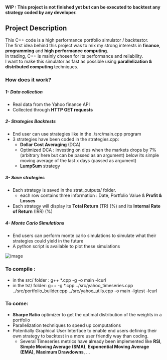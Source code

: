 #### WIP : This project is not finished yet but can be executed to backtest any strategy coded by any developer.

## Project Description
This C++ code is a high performance portfolio simulator / backtestor.    
The first idea behind this project was to mix my strong interests in **finance**, **programming** and **high performance computing**.  
In trading, C++ is mainly chosen for its performance and reliability.  
I want to make this simulator as fast as possible using **parallelization & distributed computing** techniques.

### How does it work?

##### 1- Data collection
  - Real data from the Yahoo finance API
  - Collected through **HTTP GET requests**

##### 2- Strategies Backtests
  - End user can use strategies like in the ./src/main.cpp program
  - 3 strategies have been coded in the strategies.cpp:
    *  **Dollar Cost Averaging** (DCA)
    *  Optimized DCA : investing on dips when the markets drops by 7% (arbitrary here but can be passed as an argument) below its simple moving average of the last x days (passed as argument)
    *  **LumpSum** strategy

##### 3- Save strategies
 - Each strategy is saved in the strat_outputs/ folder.
   * each row contains three information : Date, Portfolio Value & **Profit & Losses**
- Each strategy will display its **Total Return** (TR) (%) and its **Internal Rate of Return** (IRR) (%)

##### 4- Monte Carlo Simulations
-  End users can perform monte carlo simulations to simulate what their strategies could yield in the future
-  A python script is available to plot these simulations
  
![image](https://github.com/user-attachments/assets/87c404f1-9353-4dca-95c5-4e25430e7f07)


### To compile : 
*  in the src/ folder : g++ *.cpp -g -o main -lcurl
*  in the tst/ folder:  g++ -g *.cpp ../src/yahoo_timeseries.cpp ../src/portfolio_builder.cpp ../src/yahoo_utils.cpp -o main -lgtest -lcurl



### To come:
*  **Sharpe Ratio** optimizer to get the optimal distribution of the weights in a portfolio
*  Parallelization techniques to speed up computations
*  Potentially Graphical User Interface to enable end users defining their own strategy to backtest in a more user friendly way than coding.
    -  Several Timeseries metrics have already been implemented like **RSI**, **Simple Moving Average (SMA)**, **Exponential Moving Average (EMA)**, **Maximum Drawdowns**, ...
